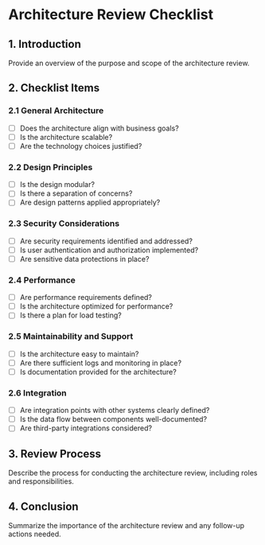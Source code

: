 # Architecture Review Checklist

## 1. Introduction
Provide an overview of the purpose and scope of the architecture review.

## 2. Checklist Items
### 2.1 General Architecture
- [ ] Does the architecture align with business goals?
- [ ] Is the architecture scalable?
- [ ] Are the technology choices justified?

### 2.2 Design Principles
- [ ] Is the design modular?
- [ ] Is there a separation of concerns?
- [ ] Are design patterns applied appropriately?

### 2.3 Security Considerations
- [ ] Are security requirements identified and addressed?
- [ ] Is user authentication and authorization implemented?
- [ ] Are sensitive data protections in place?

### 2.4 Performance
- [ ] Are performance requirements defined?
- [ ] Is the architecture optimized for performance?
- [ ] Is there a plan for load testing?

### 2.5 Maintainability and Support
- [ ] Is the architecture easy to maintain?
- [ ] Are there sufficient logs and monitoring in place?
- [ ] Is documentation provided for the architecture?

### 2.6 Integration
- [ ] Are integration points with other systems clearly defined?
- [ ] Is the data flow between components well-documented?
- [ ] Are third-party integrations considered?

## 3. Review Process
Describe the process for conducting the architecture review, including roles and responsibilities.

## 4. Conclusion
Summarize the importance of the architecture review and any follow-up actions needed.
